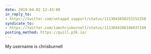 ```yaml
---
date: 2019-04-02 12:43:00
in_reply_to:
- https://twitter.com/untappd_support/status/1113043650253152258
syndicate_to:
- https://twitter.com/iamchrisburnell/status/1113044266346037249
posting_method: https://quill.p3k.io/
---
```


My username is chrisburnell
